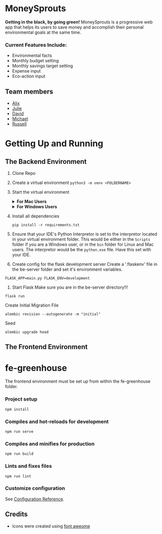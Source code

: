 # MoneySprouts

**Getting in the black, by going green!**
MoneySprouts is a progressive web app that helps its users to save money and accomplish their personal environmental goals at the same time.

### Current Features Include:
* Environmental facts
* Monthly budget setting
* Monthly savings target setting
* Expense input
* Eco-action input

## Team members

* [Alix](https://github.com/AlixFachin)
* [Julie](https://github.com/dawndarkness)
* [David](https://github.com/DavidofOrange)
* [Michael](https://github.com/michael-metcalf)
* [Russell](https://github.com/RussellPacheco)


# Getting Up and Running 

## The Backend Environment

1. Clone Repo

1. Create a virtual environment
    `
    python3 -m venv <FOLDERNAME>
    `
1. Start the virtual environment

    <details><summary><b>For Mac Users</b></summary>
    
    `
    source /<VENV FOLDER>/bin/activate
    `

    If you are using the M1 chip, you may need to use python 3.7 to be able to run the environment.
    </details>

    <details><summary><b>For Windows Users</b></summary>

    Navigate to where your virtual environment folder is, and within that folder you should find another folder called Scripts, and within that a number of files. To start the virtual environment, you would need to run either the `activate.bat` or `activate.ps1`. To run, just type one of these files in your terminal, and press enter. If the start of the VM was successful, you should see `(<FOLDER NAME>)` printed in your terminal. This would be written before the PATH. 

    Run one of the following based on the following requirements:

    if using command prompt:

    `
    \<VENV FOLDER>\Scripts\activate.bat
    `

    or 

    if using powershell:

    `
    Run \<VENV FOLDER>\Scripts\Activate.ps1
    `
    </details>

1. Install all dependencies

    `
    pip install -r requirements.txt
    `

1. Ensure that your IDE's Python Interpretor is set to the interpretor located in your virtual environment folder. This 
would be either in the `Scripts` folder if you are a Windows user, or in the `bin` folder for Linux and Mac users. The interpretor
would be the `python.exe` file. Have this set with your IDE. 


1. Create config for the flask development server
Create a '.flaskenv' file in the be-server folder and set it's environment variables. 

`
FLASK_APP=main.py
FLASK_ENV=development
`

1. Start Flask
Make sure you are in the be-server directory!!! 

`
flask run
`


Create Initial Migration File

`
alembic revision --autogenerate -m "initial"
`

Seed

`
alembic upgrade head
`

## The Frontend Environment

# fe-greenhouse

The frontend environment must be set up from within the fe-greenhouse folder.

### Project setup
```
npm install
```

### Compiles and hot-reloads for development
```
npm run serve
```

### Compiles and minifies for production
```
npm run build
```

### Lints and fixes files
```
npm run lint
```
### Customize configuration
See [Configuration Reference](https://cli.vuejs.org/config/).

## Credits

* Icons were created using [font aweome](https://fontawesome.com/)